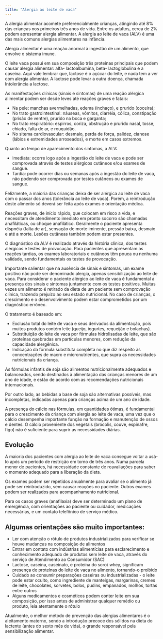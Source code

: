 ```yaml
---
title: "Alergia ao leite de vaca"
---
```


A alergia alimentar acomete preferencialmente crianças, atingindo até 8% das crianças nos primeiros três anos de vida. Entre os adultos, cerca de 2% podem apresentar alergia alimentar. A alergia ao leite de vaca (ALV) é uma das mais comuns alergias alimentares na infância.

<shapetype coordsize="21600,21600" filled="f" id="t75" o:preferrelative="t" o:spt="75" path="m@4@5l@4@11@9@11@9@5xe" stroked="f"><stroke joinstyle="miter"></stroke><formulas><f eqn="if lineDrawn pixelLineWidth 0"></f><f eqn="sum @0 1 0"></f><f eqn="sum 0 0 @1"></f><f eqn="prod @2 1 2"></f><f eqn="prod @3 21600 pixelWidth"></f><f eqn="prod @3 21600 pixelHeight"></f><f eqn="sum @0 0 1"></f><f eqn="prod @6 1 2"></f><f eqn="prod @7 21600 pixelWidth"></f><f eqn="sum @8 21600 0"></f><f eqn="prod @7 21600 pixelHeight"></f><f eqn="sum @10 21600 0"></f></formulas><path gradientshapeok="t" o:connecttype="rect" o:extrusionok="f"></path><lock aspectratio="t" v:ext="edit"></lock></shapetype><shape alt="" id="s1027" style="height: 153pt; left: 0px; margin-left: 346.7pt; margin-top: 28.8pt; position: absolute; text-align: left; width: 109.3pt; z-index: 251657216;" type="#t75"><imagedata o:href="http://www.ahau.org/uploads/RTEmagicC_leite_02.jpg.jpg" src="file:///C:\DOCUME~1\User\CONFIG~1\Temp\msohtmlclip1\01\clip_image001.jpg"></imagedata><wrap type="square"></wrap></shape>

Alergia alimentar é uma reação anormal à ingestão de um alimento, que envolve o sistema imune. 

O leite vaca possui em sua composição três proteínas principais que podem causar alergia alimentar: alfa- lactoalbumina, beta- lactoglobulina e a caseína. Aqui vale lembrar que, lactose é o açúcar do leite, e nada tem a ver com alergia alimentar. A lactose pode levar a outra doença, chamada Intolerância a lactose. 

As manifestações clínicas (sinais e sintomas) de uma reação alérgica alimentar podem ser desde leves até reações graves e fatais:

- Na pele: manchas avermelhadas, edema (inchaço), e prurido (coceira);
- No trato gastrointestinal: náuseas, vômitos, diarréia, cólica, constipação (prisão de ventre), prurido na boca e garganta;
- No trato respiratório: espirros, coriza, obstrução e prurido nasal, tosse, chiado, falta de ar, e rouquidão.
- No sitema cardiovascular: desmaio, perda de força, palidez, cianose (lábios e extremidades arroxeados), e morte em casos extremos.

Quanto ao tempo de aparecimento dos sintomas, a ALV:

- Imediata: ocorre logo após a ingestão do leite de vaca e pode ser comprovada através de testes alérgicos cutâneos e/ou exames de sangue.
- Tardia: pode ocorrer dias ou semanas após a ingestão do leite de vaca, não podendo ser comprovada por testes cutâneos ou exames de sangue.

Felizmente, a maioria das crianças deixa de ser alérgica ao leite de vaca com o passar dos anos (tolerância ao leite de vaca). Porém, a reintrodução deste alimento só deverá ser feita após exames e orientação médica. 

Reações graves, de início rápido, que colocam em risco a vida, e necessitam de atendimento imediato em pronto socorro são chamadas anafiláticas, ou choque anafilático. Geralmente o paciente apresenta dispnéia (falta de ar), sensação de morte iminente, pressão baixa, desmaio e até a morte. Lesões cutâneas também podem estar presentes.

<shape id="s1028" style="height: 119.7pt; left: 0px; margin-left: 0px; margin-top: 20.7pt; position: absolute; text-align: left; width: 153pt; z-index: 251658240;" type="#t75"><imagedata o:title="prick" src="file:///C:\DOCUME~1\User\CONFIG~1\Temp\msohtmlclip1\01\clip_image002.jpg"></imagedata><wrap type="square"></wrap></shape>

O diagnóstico da ALV é realizado através da história clínica, dos testes alérgicos e testes de provocação. Para pacientes que apresentam as reações tardias, os exames laboratoriais e cutâneos têm pouca ou nenhuma validade, sendo fundamentais os testes de provocação. 

Importante salientar que na ausência de sinais e sintomas, um exame positivo não pode ser denominado alergia, apenas sensibilização ao leite de vaca. Para considerar o paciente alérgico ao leite de vaca é fundamental a presença dos sinais e sintomas juntamente com os testes positivos. Muitas vezes um alimento é retirado da dieta de um paciente sem comprovação clínica, trazendo prejuízo ao seu estado nutricional. No caso de crianças, o crescimento e o desenvolvimento podem estar comprometidos por um diagnóstico errôneo.

O tratamento é baseado em: 

- <shape id="s1029" style="height: 114.2pt; left: 0px; margin-left: 297pt; margin-top: 4.55pt; position: absolute; text-align: left; width: 147.75pt; z-index: 251659264;" type="#t75"><imagedata o:title="deriv" src="file:///C:\DOCUME~1\User\CONFIG~1\Temp\msohtmlclip1\01\clip_image003.jpg"></imagedata><wrap type="square"></wrap></shape>
Exclusão total do leite de vaca e seus derivados da alimentação, pois muitos produtos contém leite (queijo, iogurtes, requeijão e bolachas).
- Substituição do leite de vaca por fórmulas hidrolisadas de leite, que são proteínas quebradas em partículas menores, com redução da capacidade alergênica.
- Indicação da fórmula substituta completa no que diz respeito às concentrações de macro e micronutrientes, que supra as necessidades nutricionais da criança.

As fórmulas infantis de soja são alimentos nutricionalmente adequados e balanceados, sendo destinados à alimentação das crianças menores de um ano de idade, e estão de acordo com as recomendações nutricionais internacionais.

Por outro lado, as bebidas a base de soja são alternativas possíveis, mas incompletas, indicadas apenas para crianças acima de um ano de idade.

A presença do cálcio nas fórmulas, em quantidades ótimas, é fundamental para o crescimento da criança com alergia ao leite de vaca, uma vez que o cálcio desempenha importante função na formação e manutenção de ossos e dentes. O cálcio proveniente dos vegetais (brócolis, couve, espinafre, figo) não é suficiente para suprir as necessidades diárias. 

## Evolução

A maioria dos pacientes com alergia ao leite de vaca consegue voltar a usá-lo após um período de restrição em torno de três anos. Numa parcela menor de pacientes, há necessidade constante de reavaliações para saber o momento adequado para a liberação da dieta.

Os exames podem ser repetidos anualmente para avaliar se o alimento já pode ser reintroduzido, sem causar reações no paciente. Outros exames podem ser realizados para acompanhamento nutricional.

Para os casos graves (anafilaxia) deve ser determinado um plano de emergência, com orientações ao paciente ou cuidador, medicações necessárias, e um contato telefônico de serviço médico.

## Algumas orientações são muito importantes:

- Ler com atenção o rótulo de produtos industrializados para verificar se houve mudanças na composição de alimentos
- Entrar em contato com indústrias alimentícias para esclarecimento e conhecimento adequado de produtos sem leite de vaca, através do serviço de Atendimento ao Consumidor (SAC)
- Lactose, caseína, caseinato, e proteína do soro/ whey, significam presença de proteínas do leite de vaca no alimento, tornando-o proibido
- Cuidado ao consumir preparações caseiras ou industrializadas - o leite pode estar oculto, como ingrediente de manteigas, margarinas, cremes de leite, chocolates, sorvetes, bolos, pudins, empanados, molhos, tortas entre outros
- Alguns medicamentos e cosméticos podem conter leite em sua composição, por isso antes de administrar qualquer remédio ou produto, leia atentamente o rótulo

<shape id="s1026" style="height: 118.15pt; left: 0px; margin-left: 270pt; margin-top: 5.55pt; position: absolute; text-align: left; width: 162pt; z-index: 251656192;" type="#t75"><imagedata o:title="LM1" src="file:///C:\DOCUME~1\User\CONFIG~1\Temp\msohtmlclip1\01\clip_image005.jpg"></imagedata><wrap type="square"></wrap></shape>

Atualmente, o melhor método de prevenção das alergias alimentares é o aleitamento materno, sendo a introdução precoce dos sólidos na dieta do lactente (antes do sexto mês de vida), o grande responsável pela sensibilização alimentar.

